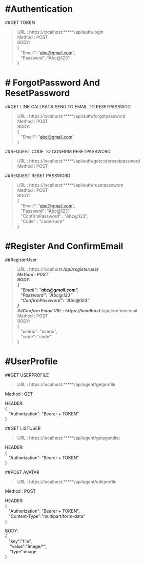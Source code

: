 
# #Authentication
##GET TOKEN
>URL : https://localhost:*****/api/auth/login </br>
Method : POST </br>
BODY: </br>
{ </br>
&nbsp;&nbsp; "Email": "abc@gmail.com", </br>
&nbsp;&nbsp; "Password": "Abc@123" </br>
} </br>

# # ForgotPassword And ResetPassword 
##GET LINK CALLBACK SEND TO EMAIL TO RESETPASSWOD 
>URL : https://localhost:*****/api/auth/forgotpassword </br>
Method : POST <br/>
BODY: </br>
{ </br>
&nbsp;&nbsp; "Email": "abc@gmail.com" </br>
} </br>

##REQUEST CODE TO CONFIRM RESETPASSWORD </br>
>URL : https://localhost:*****/api/auth/getcoderesetpassword </br>
Method : POST </br>

##REQUEST RESET PASSWORD <br/>
>URL : https://localhost:*****/api/auth/resetpassword </br>
Method : POST </br>
BODY: </br>
{ </br>
&nbsp;&nbsp; "Email": "abc@gmail.com", </br>
&nbsp;&nbsp; "Password": "Abc@123", </br>
&nbsp;&nbsp; "ConfirmPassword" : "Abc@123", </br>
&nbsp;&nbsp; "Code" : "code-here" </br>
} </br>

# #Register And ConfirmEmail
##RegisterUser
>URL : https://localhost:*****/api/registeruser </br>
Method : POST </br>
BODY: </br>
{ </br>
&nbsp;&nbsp; "Email": "abc@gmail.com", </br>
&nbsp;&nbsp; "Password": "Abc@123" </br>
&nbsp;&nbsp; "ConfirmPassword": "Abc@123" </br>
} </br>
##Confirm Email
>URL : https://localhost:*****/api/confirmemail</br>
Method : POST </br>
BODY: </br>
{ </br>
&nbsp;&nbsp; "userid": "userid", </br>
&nbsp;&nbsp; "code": "code" </br>
} </br>

# #UserProfile

##GET USERPROFILE

>URL : https://localhost:*****/api/agent/getprofile</br>

Method : GET </br>

HEADER: </br>
{ </br>
&nbsp;&nbsp; "Authorization": "Bearer + TOKEN" </br>
} </br>

##GET LISTUSER
>URL : https://localhost:*****/api/agent/getagentlist </br>

HEADER: </br>
{ </br>
&nbsp;&nbsp; "Authorization": "Bearer + TOKEN" </br>
} </br>

##POST AVATAR
>URL : https://localhost:*****/api/agent/editprofile </br>

Method : POST </br>

HEADER: </br>
{ </br>
&nbsp;&nbsp; "Authorization": "Bearer + TOKEN", </br>
&nbsp;&nbsp; "Content-Type":"multipart/form-data" </br>
} </br>

BODY: </br> 
{ </br>
&nbsp;&nbsp;&nbsp;"key":"file", </br> 
&nbsp;&nbsp;&nbsp;&nbsp;"value":"image/*",</br> 
&nbsp;&nbsp;&nbsp;&nbsp;"type":image </br> 
} </br>

